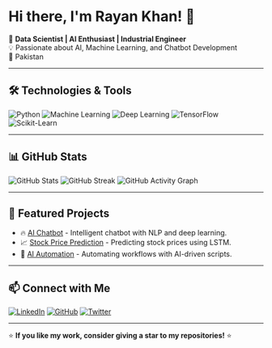 # Hi there, I'm Rayan Khan! 👋

🚀 **Data Scientist | AI Enthusiast | Industrial Engineer**  
💡 Passionate about AI, Machine Learning, and Chatbot Development  
📍 Pakistan  

---

## 🛠️ Technologies & Tools

![Python](https://img.shields.io/badge/Python-3776AB?style=for-the-badge&logo=python&logoColor=white)
![Machine Learning](https://img.shields.io/badge/Machine%20Learning-FF6F00?style=for-the-badge)
![Deep Learning](https://img.shields.io/badge/Deep%20Learning-EE4C2C?style=for-the-badge)
![TensorFlow](https://img.shields.io/badge/TensorFlow-FF6F00?style=for-the-badge&logo=tensorflow&logoColor=white)
![Scikit-Learn](https://img.shields.io/badge/Scikit--Learn-F7931E?style=for-the-badge&logo=scikit-learn&logoColor=white)

---

## 📊 GitHub Stats

![GitHub Stats](https://github-readme-stats.vercel.app/api?username=rayankhan007&show_icons=true&theme=radical)
![GitHub Streak](https://github-readme-streak-stats.herokuapp.com/?user=rayankhan007&theme=dark)
![GitHub Activity Graph](https://github-readme-activity-graph.vercel.app/graph?username=rayankhan007&theme=react-dark)

---

## 🚀 Featured Projects

- 🔥 [AI Chatbot](https://github.com/rayankhan007/ai-chatbot) - Intelligent chatbot with NLP and deep learning.
- 📈 [Stock Price Prediction](https://github.com/rayankhan007/stock-prediction) - Predicting stock prices using LSTM.
- 🤖 [AI Automation](https://github.com/rayankhan007/ai-automation) - Automating workflows with AI-driven scripts.

---

## 📫 Connect with Me

[![LinkedIn](https://img.shields.io/badge/LinkedIn-0A66C2?style=for-the-badge&logo=linkedin&logoColor=white)](https://linkedin.com/in/rayankhan007)
[![GitHub](https://img.shields.io/badge/GitHub-100000?style=for-the-badge&logo=github&logoColor=white)](https://github.com/rayankhan007)
[![Twitter](https://img.shields.io/badge/Twitter-1DA1F2?style=for-the-badge&logo=twitter&logoColor=white)](https://twitter.com/rayankhan007)

---

⭐ **If you like my work, consider giving a star to my repositories!** ⭐
